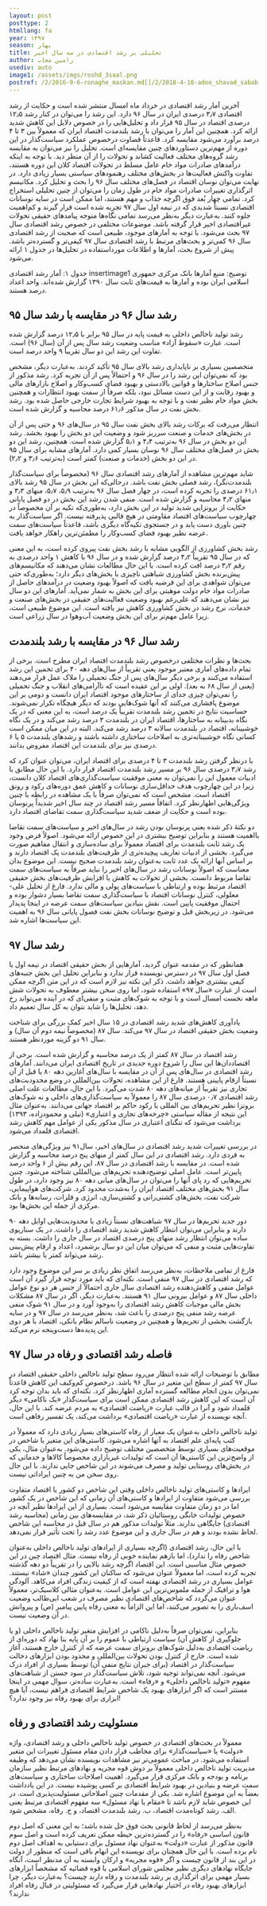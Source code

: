 ```yaml
---
layout: post
posttype: 2
htmllang: fa
year: ۱۳۹۷
season: بهار
title: تحلیلی بر رشد اقتصادی در سه سال اخیر 
author: رامین مجاب
usediv: auto
image1: /assets/imgs/roshd_3saal.png
postref: /2/2016-9-6-ronaghe_maskan.md[]/2/2018-4-18-adoo_shavad_sabab.md[]/2/2017-8-1-seif3rah.md[]/2/2018-5-28-arz_saghf_gheimat.md[]/2/2018-6-23-eslahatsakhtari_anes.md[]/2/2019-7-23-varte_eshtebahat.md[]/2/2018-4-23-abzare_gheire_eghtesadi.md[]/2/2018-5-23-shafafiat_mokamel.md[]/2/2018-7-31-raees_jadid.md[]/2/2019-11-25-kodam_tabe_refah.md
---
```


آخرین آمار رشد اقتصادی در خرداد ماه امسال منتشر شده است و حکایت از رشد اقتصادی ۳٫۷ درصدی ایران در سال ۹۶ دارد. این رشد را می‌توان در کنار رشد ۱۲٫۵ درصدی اقتصاد در سال ۹۵ قرار داد و تحلیل‌هایی را در خصوص دلایل این کاهش شدید ارائه کرد. همچنین این آمار را می‌توان با رشد بلندمدت اقتصاد ایران که معمولاً بین ۳ تا ۴ درصد برآورد می‌شود مقایسه کرد. قاعدتاً قضاوت درخصوص عملکرد سیاست‌گذار در این دوره از مهم‌ترین دستاوردهای چنین مقایسه‌ای است. تحلیل را نیز می‌توان به مقایسه رشد گروه‌های مختلف فعالیت کشاند و تحولات را از آن منظر دید. با توجه به اینکه درآمدهای صادرات مواد خام عامل مسلط در تحولات اقتصاد کلان این دوره هستند، تفاوت واکنش فعالیت‌ها در بخش‌های مختلف رهنمودهای سیاستی بسیار زیادی دارد. در نهایت می‌توان نوسان اقتصاد در فصل‌های مختلف سال ۹۶ را بحث و تحلیل کرد. مکانیسم اثرگذاری تغییرات صادرات مواد خام در طول زمان را می‌توان از چنین تحلیلی استخراج کرد.
تمامی چهار بُعد فوق اگرچه جذاب و مهم هستند، اما ممکن است در سایه نوسانات اقتصادی نسبتاً شدیدی که در نیمه اول سال ۹۷ تجربه شده است قرار گیرند و کم‌اهمیت جلوه کنند. به‌عبارت دیگر به‌نظر می‌رسد تمامی نگاه‌ها متوجه پیامدهای حقیقی تحولات غیراقتصادی اخیر قرار گرفته باشد. موضوعات مختلفی در خصوص رشد اقتصادی سال ۹۷ بحث می‌شود. با توجه به آمارهای موجود، طبیعی است که صحبت از رشد اقتصادی سال ۹۶ کمی‌تر و بحث‌های مرتبط با رشد اقتصادی سال ۹۷ کیفی‌تر و گسترده‌تر باشد. 
پیش از شروع بحث، آمارها و اطلاعات مورداستفاده در تحلیل‌ها در جدول ۱ ارائه می‌شود.

جدول ۱: آمار رشد اقتصادی
insertimage1
توضیح: منبع آمارها بانک مرکزی جمهوری اسلامی ایران بوده و آمارها به قیمت‌های ثابت سال ۱۳۹۰ گزارش شده‌اند. واحد اعداد درصد هستند.

## رشد سال ۹۶ در مقایسه با رشد سال ۹۵
رشد تولید ناخالص داخلی به قیمت پایه در سال ۹۵ برابر با ۱۲٫۵ درصد گزارش شده است. عبارت «سقوط آزاد» مناسب وضعیت رشد سال پس از آن (سال ۹۶) است. تفاوت این رشد این دو سال تقریباً ۹ واحد درصد است. 

متخصصین بسیاری بر ناپایداری رشد بالای سال ۹۵ تأکید کردند. به‌عبارت دیگر، مشخص بود که نمی‌توان این رشد را در سال ۹۶ و احتمالاً پس از آن تجربه کرد. رشد مذکور از جنس اصلاح ساختارها و قوانین بالادستی و بهبود فضای کسب‌وکار و اصلاح بازارهای مالی و بهبود رقابت و از این دست مسائل نبود، بلکه صرفاً از سمت بهبود انتظارات و همچنین بخش مواد خام نظیر نفت و با توجه به بهبود شرایط تجارت خارجی حاصل شده بود. رشد بخش نفت در سال مذکور ۶۱٫۶ درصد محاسبه و گزارش شده است.

انتظار می‌رفت که برکات رشد بالای بخش نفت سال ۹۵ در سال‌های ۹۶ و حتی پس از آن در بخش‌های خدمات و صنعت سرریز شود و وضعیت این دو بخش را بهبود بخشد. رشد این دو بخش در سال ۹۶ به‌ترتیب ۴٫۴ و ۵٫۱ گزارش شده است. همچنین، رشد این دو بخش در فصل‌های مختلف سال ۹۶ نوسان بسیار کمی دارد. آمارهای مشابه برای سال ۹۵ در این دو بخش (خدمات و صنعت) کمتر است (به‌ترتیب ۳٫۶ و ۲٫۲). 

شاید مهم‌ترین مشاهده از آمارهای رشد اقتصادی سال ۹۶ (مخصوصاً برای سیاست‌گذار بلندمدت‌نگر)، رشد فصلی بخش نفت باشد. درحالی‌که این بخش در سال ۹۵ رشد بالای ۶۱٫۱ درصدی را تجربه کرده است، در چهار فصل سال ۹۶ به‌ترتیب ۵٫۹، ۵٫۷،  منهای ۳٫۳ و منهای ۴٫۲ محاسبه و گزارش شده است. منفی شدن رشد این بخش در دو فصل پایانی حکایت از برونزایی شدید تولید در این بخش دارد، به‌طوری‌که تکیه بر آن مخصوصاً در چهارچوب سیاست‌های اقتصاد مقاومتی در هیچ قالبی پذیرفته نیست. اگر سیاست‌گذار به چنین باوری دست یابد و در جستجوی تکیه‌گاه دیگری باشد، قاعدتاً سیاست‌های سمت عرضه نظیر بهبود فضای کسب‌وکار را مطمئن‌ترین راهکار خواهد یافت.

رشد بخش کشاورزی از الگویی مشابه با رشد بخش نفت پیروی کرده است، به این معنی که در سال ۹۵ تقریباً ۴٫۲ درصد گزارش شده و در سال ۹۶ با کاهش ۱ واحد درصدی به رقم ۳٫۲ درصد افت کرده است. با این حال مطالعات نشان می‌دهند که مکانیسم‌های پیش‌برنده بخش کشاورزی شباهتی ناچیزی با بخش‌های دیگر دارد؛ به‌طوری‌که حتی می‌توان شواهدی برای این فرضیه یافت که اصولاً بهبود وضعیت در درآمدهای حاصل از صادرات مواد خام دولت موهبتی برای این بخش به شمار نمی‌آید. آمارهای این دو سال نیز نشان می‌دهند که علی‌رغم بهبود وضعیت فعالیت‌های حقیقی در بخش‌های صنعت و خدمات، نرخ رشد در بخش کشاورزی کاهش نیز یافته است. این موضوع طبیعی است، زیرا عامل مهم‌تر برای این بخش وضعیت آب‌وهوا در سال زراعی است.

## رشد سال ۹۶ در مقایسه با رشد بلندمدت
بحث‌ها و نظرات مختلفی درخصوص رشد بلندمدت اقتصاد ایران مطرح است. برخی از تمام داده‌های آماری معتبر موجود یعنی تقریباً از سال‌های دهه ۴۰ برای تخمین این رشد استفاده می‌کنند و برخی دیگر سال‌های پس از جنگ تحمیلی را ملاک عمل قرار می‌دهند (یعنی از سال ۶۸ به بعد). اولی بر این عقیده است که ناآرامی‌های انقلاب و جنگ تحمیلی را نمی‌توان چیزی جدای از ساختارهای موجود اقتصاد ایران دانست و دومی بر این موضوع پافشاری می‌کنند که آنها شوک‌هایی بودند که دیگر هیچگاه تکرار نمی‌شوند. حساسیت نتایج در تخمین رشد بلندمدت تقریباً یک درصد است، به این معنی که در یک نگاه بدبینانه به ساختارها، اقتصاد ایران در بلندمدت ۳ درصد رشد می‌کند و در یک نگاه خوشبینانه، اقتصاد در بلندمدت سالانه ۴ درصد رشد می‌کند. البته در این میان ممکن است کسانی نگاه خوشبینانه‌تری به اصلاحات ساختاری داشته باشند و رشدهای بلندمدت ۵ یا ۶ درصدی نیز برای بلندمدت این اقتصاد مفروض بدانند. 

با درنظر گرفتن رشد بلندمدت ۳ تا ۴ درصدی برای اقتصاد ایران، می‌توان عنوان کرد که رشد ۳٫۷ درصدی سال ۹۶ بر مسیر رشد بلندمدت اقتصاد قرار دارد. با این حال مطابق با ادبیات معمول این را نمی‌توان به معنی موفقیت سیاست‌گذاری‌های اقتصاد کلان دانست، زیرا در این چهارچوب هدف حداقل‌سازی نوسانات و کاهش عمق دوره‌های رکود و رونق اقتصاد است. مشخص است که نمی‌توان صرفاً با یک مشاهده در رابطه با چنین ویژگی‌هایی اظهارنظر کرد. اتفاقاً مسیر رشد اقتصاد در چند سال اخیر شدیداً پرنوسان بوده است و حکایت از ضعف شدید سیاست‌گذاری سمت تقاضای اقتصاد دارد.

دو نکتهٔ ذکر شده یعنی پرنوسان بودن رشد در سال‌های اخیر و سیاست‌های سمت تقاضا بااهمیت هستند و بنابراین توضیح بیشتری در این خصوص ارائه می‌شود. اصولاً فرض وجود یک رشد ثابت بلندمدت برای اقتصاد معمولاً برای ساده‌سازی و انتقال مفاهیم صورت می‌گیرد. بخشی از ادبیات تعاریف پیچیده‌تری از ظرفیت‌های بلندمدت یک اقتصاد دارند و بر اساس آنها ارائه یک عدد ثابت به‌عنوان رشد بلندمدت صحیح نیست. این موضوع بدان معناست که اصولاً نوسانات رشد در سال‌های اخیر را نباید صرفاً به سیاست‌های سمت تقاضا مربوط دانست. بخشی از تحولات به کاهش یا افزایش ظرفیت‌های بخش حقیقی اقتصاد مرتبط بوده و ارتباطی با سیاست‌های پولی و مالی ندارد. فارغ از تحلیل علی-معلولی، کنترل نوسانات اقتصاد با سیاست‌گذاری سمت تقاضا بسیار دشوار بوده و احتمال موفقیت پایین است. نقش بنیادین سیاست‌های سمت عرضه در اینجا پدیدار می‌شود. در زیربخش قبل و توضیح نوسانات بخش نفت فصول پایانی سال ۹۶ به اهمیت این سیاست‌ها اشاره شد. 

## رشد سال ۹۷
همانطور که در مقدمه عنوان گردید، آمارهایی از بخش حقیقی اقتصاد در نیمه اول یا فصل اول سال ۹۷ در دسترس نویسنده قرار ندارد و بنابراین تحلیل این بخش جنبه‌های کیفی بیشتری خواهد داشت. ذکر این نکته نیز لازم است که در این متن اگرچه ممکن است از عبارت «سال ۹۷» استفاده شود، اما روی سخن بیشتر معطوف به تحولات شش ماهه نخست امسال است و با توجه به شوک‌های مثبت و منفی‌ای که در آینده می‌تواند رخ دهد، تحلیل‌ها را شاید نتوان به کل سال تعمیم داد.

یادآوری کاهش‌های شدید رشد اقتصادی در ۱۵ سال اخیر کمک بزرگی برای شناخت وضعیت بخش حقیقی اقتصاد در سال ۹۷ می‌کند. سال ۸۷ (مخصوصاً نیمه دوم آن سال) و سال ۹۱ دو گزینه موردنظر هستند.

رشد اقتصاد در سال ۸۷ کمتر از یک درصد محاسبه و گزارش شده است. برخی از اقتصاددان‌ها این سال را شروع دوره جدیدی در تاریخ اقتصادی ایران می‌دانند. آمارهای رشد اقتصادی در سال‌های پس از آن در مقایسه با سال‌های آغازین دهه ۸۰ یا قبل از آن نسبتاً ارقام پایینی هستند. فارغ از این مشاهده، تحولات بین‌المللی در وضع محدودیت‌های تجاری نیز تقریباً از میانه‌های دهه ۸۰ شدت می‌گیرد. با این حال، مطالعات علت اصلی رشد اقتصادی ۰٫۷ درصدی سال ۸۷ را معمولاً به سیاست‌گذاری‌های داخلی و نه شوک‌های برونزا نظیر تحریم‌های بین المللی یا رکود حاکم بر اقتصاد جهانی می‌دانند. به‌عنوان مثال این نتیجه از مقاله سیاستی «چرخه‌های تجاری و اعتباری» (نیلی و محمودزاده، ۱۳۹۳) برداشت می‌شود که تنگنای اعتباری در سال مذکور یکی از عوامل مهم کاهش رشد اقتصادی قلمداد می‌شود.

در بررسی تغییرات شدید رشد اقتصادی در سال‌های اخیر، سال۹۱ نیز ویژگی‌های منحصر به فردی دارد. رشد اقتصادی در این سال کمتر از منهای پنج درصد محاسبه و گزارش شده است. در مقایسه با رشد اقتصادی در سال ۸۷، این رقم بیش از ۶ واحد درصد پایین‌تر است. عامل اصلی توضیح‌دهنده تحریم‌های بین‌المللی شناخته می‌شود. چنین تحریم‌هایی که رد پای آنها را می‌توان در سال‌های میانی دهه ۸۰  نیز وجود دارد، در طول سال ۹۱ بخش‌های مختلف اقتصاد ایران را به‌شدت محدود کرد. شرکت‌های هواپیمایی، شرکت نفت، بخش‌های کشتی‌رانی و کشتی‌سازی، انرژی و فلزات، رسانه‌ها و بانک مرکزی از جمله این بخش‌ها بود.

دور جدید تحریم‌ها در سال ۹۷ شباهت‌های نسبتاً زیادی با محدودیت‌هایی اوایل دهه ۹۰ دارند و بنابراین می‌توان انتظار کاهش شدید رشد اقتصادی را داشت. در یک سناریوی ساده می‌توان انتظار رشد منهای پنج درصدی اقتصاد در سال جاری را داشت. بسته به تفاوت‌هایی مثبت و منفی که می‌توان میان این دو سال برشمرد، اعداد و ارقام پیش‌بینی رشد می‌تواند کمتر یا بیشتر باشد. 

فارغ از تمامی ملاحظات، به‌نظر می‌رسد اتفاق نظر زیادی بر سر این موضوع وجود دارد که رشد اقتصادی در سال ۹۷ منفی است. نکته‌ای که باید مورد توجه قرار گیرد آن است عوامل منفی و کاهش‌دهنده رشد اقتصادی سال جاری احتمالاً از جنس هر دو نوع عوامل داخلی سال ۸۷ و عوامل بیرونی سال ۹۱ هستند. به‌عبارت دیگر، اگر در سال ۸۷ مشکلات بخش مالی موجبات کاهش رشد اقتصادی را به‌وجود آورد و در سال ۹۱ شوک منفی عرضه رشد منفی پنج درصدی را باعث شد، به‌نظر می‌رسد در سال ۹۷ و در سایه بازگشت بخشی از تحریم‌ها و همچنین در وضعیت ناسالم نظام بانکی، اقتصاد با هر دوی این پدیده‌ها دست‌وپنجه نرم می‌کند. 

## فاصله رشد اقتصادی و رفاه در سال ۹۷
مطابق با توضیحات ارائه شده انتظار می‌رود سطح تولید ناخالص داخلی حقیقی اقتصاد در سال ۹۷ کمتر از سطح این متغیر در سال ۹۶ باشد. درخصوص کم‌وکیف این کاهش قاعدتاً نمی‌توان بدون انجام مطالعه گسترده آماری اظهارنظر کرد. نکته‌ای که باید بدان توجه کرد آن است که این کاهش رشد اقتصادی ممکن است برای سیاست‌گذار «یک ناکامی» دیگر قلمداد شود و آنرا در قالب عبارت «ریاضت اقتصادی» به مردم عرضه کند. با این حال، آنچه نویسنده از عبارت «ریاضت اقتصادی» برداشت می‌کند، یک تفسیر رفاهی است. 

تولید ناخالص داخلی به‌عنوان یک معیار از رفاه کاستی‌های بسیار زیادی دارد که معمولاً در کتب پایه‌ای علم اقتصاد به آنها اشاره می‌شود. کاستی‌های این متغیر یا شاخص در موقعیت‌های بسیاری توسط متخصصین مختلف توضیح داده می‌شود. به‌عنوان مثال، یکی از واضح‌ترین این کاستی‌ها آن است که تولیدات غیربازاری مخصوصاً کالاها و خدماتی که در بخش‌های روستایی تولید و مصرف می‌شوند در این شاخص جایی ندارند. با این حال روی سخن من به چنین ایراداتی نیست. 

ایرادها و کاستی‌های تولید ناخالص داخلی وقتی این شاخص دو کشور یا اقتصاد متفاوت بررسی می‌شود متفاوت از ایرادها و کاستی‌های آن زمانی که این شاخص در یک کشور اما در دو زمان متفاوت مقایسه می‌شود است. بسیاری از این ایرادها نظیر آنچه در خصوص تولیدات خانگی روستائیان ذکر شد، در مقایسه‌های بین زمانی (محاسبه رشد اقتصادی) جایگاهی ندارند. مثلاً تولیدات مذکور هم در سال قبل در محاسبه این شاخص لحاظ نشده بودند و هم در سال جاری و این موضوع عدد رشد را تحت تأثیر قرار نمی‌دهد. 

با این حال، رشد اقتصادی (اگرچه بسیاری از ایرادهای تولید ناخالص داخلی به‌عنوان شاخص رفاه را ندارد)، اما بازهم نماینده خوبی از رفاه نیست. مثال اقتصاد چین در این خصوص مثال مناسبی است. این اقتصاد اگرچه رشد بالایی را در تقریباً دو دهه گذشته تجربه کرده است، اما معمولاً عنوان می‌شود که ساکنان این کشور چندان «شاد» نیستند. عوامل بسیاری در رشد اقتصادی نهفته است که از کیفیت زندگی افراد می‌کاهد. آلودگی هوا و ترافیک از جمله ملموس‌ترین این عوامل است. به‌عنوان مثالی کلاسیک‌تر، معمولاً عنوان می‌گردد که شاخص‌های اقتصادی نظیر مصرف در شعب ابی‌طالب وضعیت اسف‌باری را به تصویر می‌کنند، اما این الزاماً به معنی رفاه پایین پیامبر (ص) و پیروانش در آن وضعیت نیست.

بنابراین، نمی‌توان صرفاً به‌دلیل ناکامی در افزایش متغیر تولید ناخالص داخلی (و یا جلوگیری از کاهش آن) سیاست ارتباطی با عموم را بر آن پایه بنا نهاد که دوره‌ای از ریاضت اقتصادی به‌دلیل شوک‌های برونزای سمت عرضه که از کنترل خارج هستند، آغاز شده است. خارج از کنترل بودن تحولات بین‌المللی و محدود بودن ابزارهای دخالت سیاست‌گذار در اقتصاد (برای جبران نتایج منفی آن) توسط بسیاری از افراد درک می‌شود. آنچه نمی‌تواند توجیه شود، تلاش سیاست‌گذار در سود جستن از شباهت‌های مفهوم «تولید ناخالص داخلی» و «رفاه» است. به‌عبارت ساده‌تر، سوال مهمی در اینجا مستتر است که اگر ابزارهای بهبود یک شاخص شرایط اقتصادی فراهم نیست، آیا هیچ ابزاری برای بهبود رفاه نیز وجود ندارد؟! 

## مسئولیت رشد اقتصادی و رفاه
معمولاً در بحث‌های اقتصادی در خصوص تولید ناخالص داخلی و رشد اقتصادی، واژه «دولت» یا «سیاست‌گذار» برای مخاطب قرار دادن مقام مسئول تغییرات این متغیر استفاده می‌شود. در مباحث عمومی‌تر نیز مشاهدات نویسنده نشان می‌دهد که وظیفه مدیریت تولید ناخالص داخلی معمولاً بر دوش قوه مجریه و نهادهای مرتبط نظیر سازمان برنامه و بودجه و بانک مرکزی قرار می‌گیرد. 
اهمیت اصلاحات ساختاری و سیاست‌های سمت عرضه و بنیادین در بهبود شرایط اقتصادی بر کسی پوشیده نیست. در این یادداشت بعضاً به این موضوع اشاره شد. یکی از مقدمات چنین اصلاحاتی مسئولیت‌پذیری است. در این خصوص شاید لازم باشد تا «مقام یا نهاد مسئول» سه مفهوم اقتصادی مرتبط یعنی الف. رشد کوتاه‌مدت اقتصاد، ب. رشد بلندمدت اقتصاد، و ج. رفاه، مشخص شود.

به‌نظر می‌رسد از لحاظ قانونی بحث فوق حل شده باشد؛ به این معنی که اصل دوم قانون اساسی «رفاه» را در گسترده‌ترین حیطه ممکن تعریف کرده است و اصل سوم قانون مذکور از عبارت «دولت» به‌عنوان نهاد مسئول برای دستیابی به اهداف اصل دوم نام برده است. با این حال همچنان برای نویسنده این ابهام باقی است که منظور از دولت در این بند از قانون چیست و اگر «قوه مجریه» و ارکان وابسته به آن مدنظر است، آنگاه جایگاه نهادهای دیگری نظیر مجلس شورای اسلامی یا قوه قضائیه که مشخصاً ابزارهای بسیار مهمی برای اثرگذاری بر رشد بلندمدت و رفاه دارند چیست؟ به‌عبارت دیگر، چرا ابزارهای بهبود رفاه در اختیار نهادهایی قرار می‌گیرد که مسئولیتی در قبال رفاه افراد ندارند؟